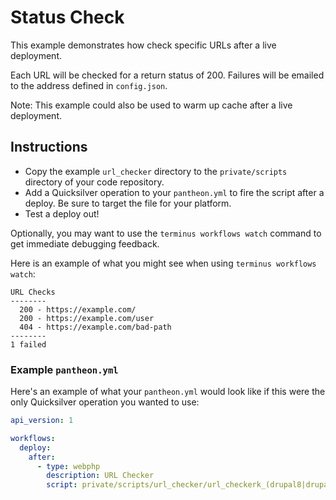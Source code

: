 # Status Check #

This example demonstrates how check specific URLs after a live deployment.

Each URL will be checked for a return status of 200. Failures will be emailed to the address defined in `config.json`.

Note: This example could also be used to warm up cache after a live deployment.

## Instructions ##

- Copy the example `url_checker` directory to the `private/scripts` directory of your code repository.
- Add a Quicksilver operation to your `pantheon.yml` to fire the script after a deploy. Be sure to target the file for your platform.
- Test a deploy out!

Optionally, you may want to use the `terminus workflows watch` command to get immediate debugging feedback.

Here is an example of what you might see when using `terminus workflows watch`:

```
URL Checks
--------
  200 - https://example.com/
  200 - https://example.com/user
  404 - https://example.com/bad-path
--------
1 failed
```

### Example `pantheon.yml` ###

Here's an example of what your `pantheon.yml` would look like if this were the only Quicksilver operation you wanted to use:

```yaml
api_version: 1

workflows:
  deploy:
    after:
      - type: webphp
        description: URL Checker
        script: private/scripts/url_checker/url_checkerk_(drupal8|drupal7|drupal6|wordpress).php
```
